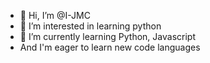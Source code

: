 - 👋 Hi, I’m @I-JMC
- 👀 I’m interested in learning python
- 🌱 I’m currently learning Python, Javascript
- And I'm eager to learn new code languages

<!---
I-JMC/I-JMC is a ✨ special ✨ repository because its `README.md` (this file) appears on your GitHub profile.
You can click the Preview link to take a look at your changes.
--->
